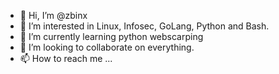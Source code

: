 - 👋 Hi, I’m @zbinx
- 👀 I’m interested in Linux, Infosec, GoLang, Python and Bash.
- 🌱 I’m currently learning python webscarping
- 💞️ I’m looking to collaborate on everything.
- 📫 How to reach me ...

<!---
zbinx/zbinx is a ✨ special ✨ repository because its `README.md` (this file) appears on your GitHub profile.
You can click the Preview link to take a look at your changes.
--->
